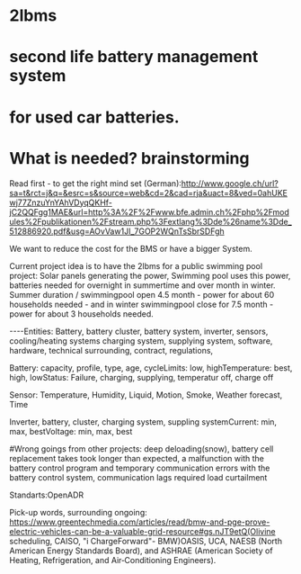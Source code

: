 # 2lbms
# second life battery management system
# for used car batteries.
# 
# What is needed? brainstorming

Read first - to get the right mind set (German):http://www.google.ch/url?sa=t&rct=j&q=&esrc=s&source=web&cd=2&cad=rja&uact=8&ved=0ahUKEwj77ZnzuYnYAhVDyqQKHf-jC2QQFgg1MAE&url=http%3A%2F%2Fwww.bfe.admin.ch%2Fphp%2Fmodules%2Fpublikationen%2Fstream.php%3Fextlang%3Dde%26name%3Dde_512886920.pdf&usg=AOvVaw1JI_7GOP2WQnTsSbrSDFgh

We want to reduce the cost for the BMS or have a bigger System.

Current project idea is to have the 2lbms for a public swimming pool project:
Solar panels generating the power, Swimming pool uses this power, batteries needed for overnight in summertime and over month in winter. Summer duration / swimmingpool open 4.5 month - power for about 60 households needed - and in winter swimmingpool close for 7.5 month - power for about 3 households needed.

----Entities: Battery, battery cluster, battery system, inverter, sensors, cooling/heating systems charging system, supplying system, software, hardware, technical surrounding, contract, regulations,

Battery: capacity, profile, type, age, cycleLimits: low, highTemperature: best, high, lowStatus: Failure, charging, supplying, temperatur off, charge off

Sensor: Temperature, Humidity, Liquid, Motion, Smoke, Weather forecast, Time

Inverter, battery, cluster, charging system, suppling systemCurrent: min, max, bestVoltage: min, max, best

#Wrong goings from other projects:
deep deloading(snow), battery cell replacement takes took longer than expected, a malfunction with the battery control program and temporary communication errors with the battery control system, communication lags required load curtailment

Standarts:OpenADR

Pick-up words, surrounding ongoing:
https://www.greentechmedia.com/articles/read/bmw-and-pge-prove-electric-vehicles-can-be-a-valuable-grid-resource#gs.nJT9etQ(Olivine scheduling, CAISO, "i ChargeForward"- BMW)OASIS, UCA, NAESB (North American Energy Standards Board), and ASHRAE (American Society of Heating, Refrigeration, and Air‐Conditioning Engineers).
